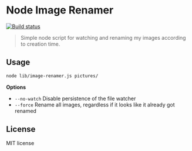 # Node Image Renamer

[![Build status][travis-image]][travis-url]

> Simple node script for watching and renaming my images according to creation time.

## Usage

```sh
node lib/image-renamer.js pictures/
```

**Options**

* `--no-watch` Disable persistence of the file watcher
* `--force` Rename all images, regardless if it looks like it already got renamed

## License

MIT license

[travis-image]: https://img.shields.io/travis/blakeembrey/node-image-renamer.svg?style=flat
[travis-url]: https://travis-ci.org/blakeembrey/node-image-renamer
